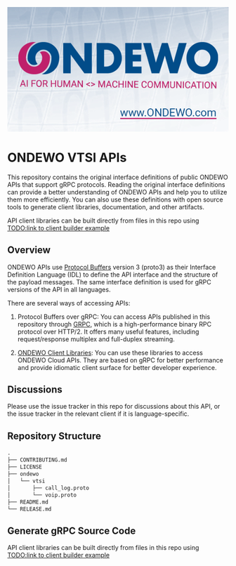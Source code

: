 ![Logo](https://raw.githubusercontent.com/ondewo/ondewo-logos/master/github/ondewo_logo_github_2.png)

# ONDEWO VTSI APIs

This repository contains the original interface definitions of public ONDEWO APIs that support gRPC protocols. Reading the original interface definitions can provide a better understanding of ONDEWO APIs and help you to utilize them more efficiently. You can also use these definitions with open source tools to generate client libraries, documentation, and other artifacts.

API client libraries can be built directly from files in this repo using [TODO:link to client builder example](pass)

## Overview

ONDEWO APIs use [Protocol Buffers](https://github.com/google/protobuf) version 3 (proto3) as their Interface Definition Language (IDL) to define the API interface and the structure of the payload messages. The same interface definition is used for gRPC versions of the API in all languages.

There are several ways of accessing APIs:

1.  Protocol Buffers over gRPC: You can access APIs published in this repository through [GRPC](https://github.com/grpc), which is a high-performance binary RPC protocol over HTTP/2. It offers many useful features, including request/response multiplex and full-duplex streaming.

2.  [ONDEWO Client Libraries](pass):
You can use these libraries to access ONDEWO Cloud APIs. They are based on gRPC for better performance and provide idiomatic client surface for better developer experience.

## Discussions

Please use the issue tracker in this repo for discussions about this API, or the issue tracker in the relevant client if it is language-specific.

## Repository Structure

```
.
├── CONTRIBUTING.md
├── LICENSE
├── ondewo
│   └── vtsi
│       ├── call_log.proto
│       └── voip.proto
├── README.md
└── RELEASE.md
```

## Generate gRPC Source Code

API client libraries can be built directly from files in this repo using [TODO:link to client builder example](pass)
